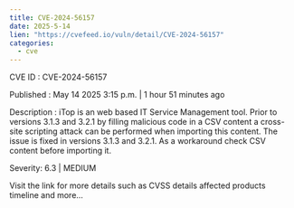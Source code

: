 ```yaml
---
title: CVE-2024-56157
date: 2025-5-14
lien: "https://cvefeed.io/vuln/detail/CVE-2024-56157"
categories:
  - cve
---
```


CVE ID : CVE-2024-56157

Published :  May 14
2025
3:15 p.m. | 1 hour
51 minutes ago

Description : iTop is an web based IT Service Management tool. Prior to versions 3.1.3 and 3.2.1
by filling malicious code in a CSV content
a cross-site scripting attack can be performed when importing this content. The issue is fixed in versions 3.1.3 and 3.2.1. As a workaround
check CSV content before importing it.

Severity: 6.3 | MEDIUM

Visit the link for more details
such as CVSS details
affected products
timeline
and more...

